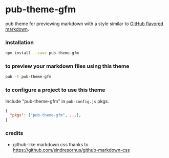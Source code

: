 # pub-theme-gfm

pub theme for previewing markdown with a style similar to
[GitHub flavored markdown](https://help.github.com/articles/github-flavored-markdown/).

### installation

``` bash
npm install --save pub-theme-gfm
```

### to preview your markdown files using this theme

``` bash
pub -t pub-theme-gfm
```


### to configure a project to use this theme

Include "pub-theme-gfm" in `pub-config.js` pkgs.

``` json
{
  "pkgs": ["pub-theme-gfm", ...],
}
```

### credits
- github-like markdown css thanks to https://github.com/sindresorhus/github-markdown-css
